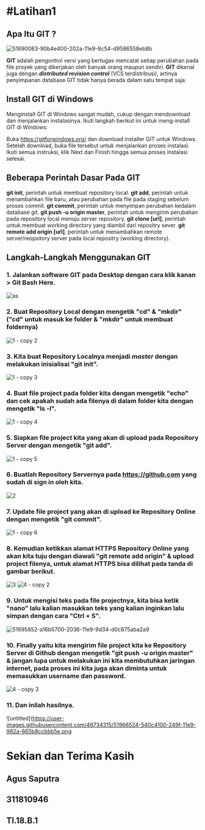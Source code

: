 # **#Latihan1**



## Apa Itu GIT ?

![51690083-90b4e400-202a-11e9-8c54-d9586558eb8b](https://user-images.githubusercontent.com/46734315/51964724-f4f7fd80-2499-11e9-884e-f24891b38164.png)

**GIT**  adalah pengontrol versi yang bertugas mencatat setiap perubahan pada file proyek yang dikerjakan oleh banyak orang maupun sendiri. **GIT** dikenal juga dengan _**distributed revision control**_ (VCS terdistribusi), artinya penyimpanan database GIT tidak hanya berada dalam satu tempat saja.

## **Install GIT di Windows**

Menginstall GIT di Windows sangat mudah, cukup dengan mendownload dan menjalankan instalasinya. Ikuti langkah berikut ini untuk meng-install GIT di Windows:

Buka https://gitforwindows.org/ dan download installer GIT untuk Windows.
Setelah download, buka file tersebut untuk menjalankan proses instalasi. Ikuti semua instruksi, klik Next dan Finish hingga semua proses instalasi selesai.

## **Beberapa Perintah Dasar Pada GIT**

**git init**, perintah untuk membuat repository local.
**git add**, perintah untuk menambahkan file baru, atau perubahan pada file pada staging sebelum proses commit.
**git commit**, perintah untuk menyimpan perubahan kedalam database git.
**git push -u origin master**, perintah untuk mengirim perubahan pada repository local menuju server repository.
**git clone [url]**, perintah untuk membuat working directory yang diambil dari repositry sever.
**git remote add origin [url]**, perintah untuk menambahkan remote server/reopsitory server pada local repositry (working directory).

## **Langkah-Langkah Menggunakan GIT**

### 1. Jalankan software GIT pada Desktop dengan cara klik kanan > Git Bash Here.
![as](https://user-images.githubusercontent.com/46734315/51964826-4a340f00-249a-11e9-8e45-ec0d5b7f8f39.jpg)

### 2. Buat Repository Local dengan mengetik "cd" & "mkdir" ("cd" untuk masuk ke folder & "mkdir" untuk membuat foldernya)
![1 - copy 2](https://user-images.githubusercontent.com/46734315/51965742-13abc380-249d-11e9-92ad-9da9c05a218c.png)

### 3. Kita buat Repository Localnya menjadi _master_ dengan melakukan inisialisai "git init".
![1 - copy 3](https://user-images.githubusercontent.com/46734315/51965744-15758700-249d-11e9-8c66-8139f5e4e686.png)

### 4. Buat file project pada folder kita dengan mengetik "echo" dan cek apakah sudah ada filenya di dalam folder kita dengan mengetik "ls -l".
![1 - copy 4](https://user-images.githubusercontent.com/46734315/51965749-17d7e100-249d-11e9-9ec9-87df7198418d.png)

### 5. Siapkan file project kita yang akan di upload pada Repository Server dengan mengetik "git add".
![1 - copy 5](https://user-images.githubusercontent.com/46734315/51965757-1a3a3b00-249d-11e9-99d5-f25d7c04a16f.png)

### 6. Buatlah Repository Servernya pada https://github.com yang sudah di sign in oleh kita.
![2](https://user-images.githubusercontent.com/46734315/51966226-85d0d800-249e-11e9-9de8-6b3874d87b25.png)

### 7. Update file project yang akan di upload ke Repository Online dengan mengetik "git commit".
![1 - copy 6](https://user-images.githubusercontent.com/46734315/51965772-21f9df80-249d-11e9-83e5-6d5464b02a96.png)

### 8. Kemudian ketikkan alamat HTTPS Repository Online yang akan kita tuju dengan diawali "git remote add origin" & upload project filenya, untuk alamat HTTPS bisa dilihat pada tanda di gambar berikut.
![3](https://user-images.githubusercontent.com/46734315/51965779-258d6680-249d-11e9-8b71-b40acf0b536b.png)
![4 - copy 2](https://user-images.githubusercontent.com/46734315/51965786-28885700-249d-11e9-8334-d4251546a3fe.png)

### 9. Untuk mengisi teks pada file projectnya, kita bisa ketik "nano" lalu kalian masukkan teks yang kalian inginkan lalu simpan dengan cara "Ctrl + S".
![51695852-a16b5700-2036-11e9-9d34-d0c875aba2a9](https://user-images.githubusercontent.com/46734315/51965795-30e09200-249d-11e9-8a16-19b93b8db41e.jpg)

### 10. Finally yaitu kita mengirim file project kita ke Repository Server di Github dengan mengetik "git push -u origin master" & jangan lupa untuk melakukan ini kita membutuhkan jaringan internet, pada proses ini kita juga akan diminta untuk memasukkan username dan password.
![4 - copy 3](https://user-images.githubusercontent.com/46734315/51965789-2b834780-249d-11e9-9314-5ec61384ea03.png)

### 11. Dan inilah hasilnya.
![untitled](https://user-images.githubusercontent.com/46734315/51966524-540c4100-249f-11e9-982a-665b8ccbbb5e.png

# Sekian dan Terima Kasih
## Agus Saputra
## 311810946
## TI.18.B.1
